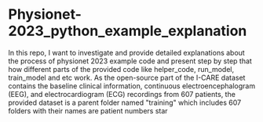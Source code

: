 # Physionet-2023_python_example_explanation
In this repo, I want to investigate and provide detailed explanations about the process of physionet 2023 example code and present step by step that how different parts of the provided code like helper_code, run_model, train_model and etc work. As the open-source part of the I-CARE dataset contains the baseline clinical information, continuous electroencephalogram (EEG), and electrocardiogram (ECG) recordings from 607 patients, the provided dataset is a parent folder named "training" which includes 607 folders with their names are patient numbers star
